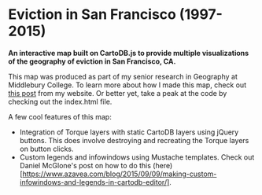 # Eviction in San Francisco (1997-2015)
**An interactive map built on CartoDB.js to provide multiple visualizations of the geography of eviction in San Francisco, CA.**

This map was produced as part of my senior research in Geography at Middlebury College. To learn more about how I made this map, check out [this post](http://parkerziegler.com/senior-research-programming-for-gis/2016/5/19/project-7-build-a-map-of-eviction-in-san-francisco-using-cartodbjs-or-how-to-make-a-map-you-believe-in) from my website. Or better yet, take a peak at the code by checking out the index.html file.

A few cool features of this map:
* Integration of Torque layers with static CartoDB layers using jQuery buttons. This does involve destroying and recreating the Torque layers on button clicks.
* Custom legends and infowindows using Mustache templates. Check out Daniel McGlone's post on how to do this (here) [https://www.azavea.com/blog/2015/09/09/making-custom-infowindows-and-legends-in-cartodb-editor/].

